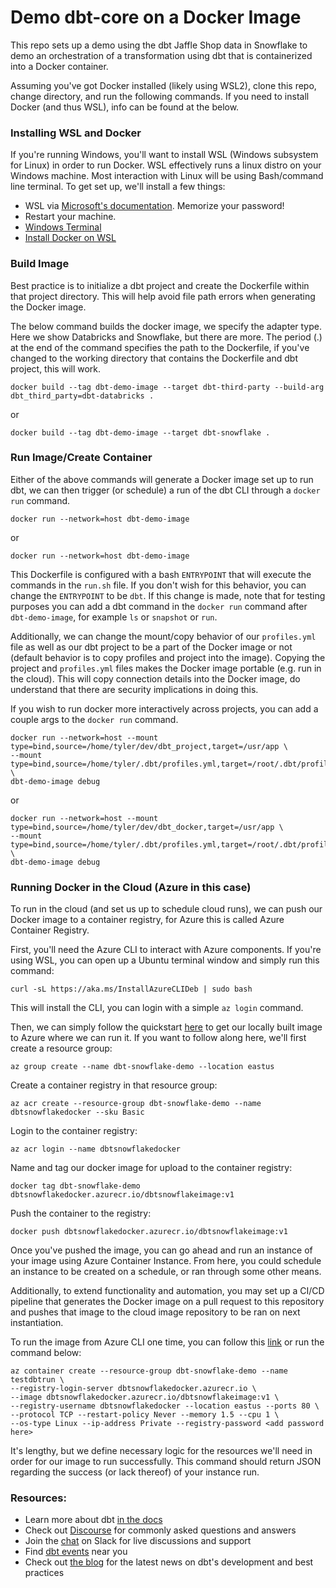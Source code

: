 # Demo dbt-core on a Docker Image

This repo sets up a demo using the dbt Jaffle Shop data in Snowflake to demo an orchestration of a transformation using dbt that is containerized into a Docker container.

Assuming you've got Docker installed (likely using WSL2), clone this repo, change directory, and run the following commands. If you need to install Docker (and thus WSL), info can be found at the below.

### Installing WSL and Docker

If you're running Windows, you'll want to install WSL (Windows subsystem for Linux) in order to run Docker. WSL effectively runs a linux distro on your Windows machine. Most interaction with Linux will be using Bash/command line terminal. To get set up, we'll install a few things:

- WSL via [Microsoft's documentation](https://docs.microsoft.com/en-us/windows/wsl/install). Memorize your password!
- Restart your machine.
- [Windows Terminal](https://apps.microsoft.com/store/detail/windows-terminal/9N0DX20HK701?hl=en-us&gl=US)
- [Install Docker on WSL](https://docs.microsoft.com/en-us/windows/wsl/tutorials/wsl-containers)

### Build Image

Best practice is to initialize a dbt project and create the Dockerfile within that project directory. This will help avoid file path errors when generating the Docker image.

The below command builds the docker image, we specify the adapter type. Here we show Databricks and Snowflake, but there are more. The period (.) at the end of the command specifies the path to the Dockerfile, if you've changed to the working directory that contains the Dockerfile and dbt project, this will work.

```
docker build --tag dbt-demo-image --target dbt-third-party --build-arg dbt_third_party=dbt-databricks .
```

or

```
docker build --tag dbt-demo-image --target dbt-snowflake .
```

### Run Image/Create Container

Either of the above commands will generate a Docker image set up to run dbt, we can then trigger (or schedule) a run of the dbt CLI through a `docker run` command.

```
docker run --network=host dbt-demo-image
```

or

```
docker run --network=host dbt-demo-image
```

This Dockerfile is configured with a bash `ENTRYPOINT` that will execute the commands in the `run.sh` file. If you don't wish for this behavior, you can change the `ENTRYPOINT` to be `dbt`. If this change is made, note that for testing purposes you can add a dbt command in the `docker run` command after `dbt-demo-image`, for example `ls` or `snapshot` or `run`. 

Additionally, we can change the mount/copy behavior of our `profiles.yml` file as well as our dbt project to be a part of the Docker image or not (default behavior is to copy profiles and project into the image). Copying the project and `profiles.yml` files makes the Docker image portable (e.g. run in the cloud). This will copy connection details into the Docker image, do understand that there are security implications in doing this.

If you wish to run docker more interactively across projects, you can add a couple args to the `docker run` command.

```
docker run --network=host --mount type=bind,source=/home/tyler/dev/dbt_project,target=/usr/app \
--mount type=bind,source=/home/tyler/.dbt/profiles.yml,target=/root/.dbt/profiles.yml \
dbt-demo-image debug
```

or

```
docker run --network=host --mount type=bind,source=/home/tyler/dev/dbt_docker,target=/usr/app \
--mount type=bind,source=/home/tyler/.dbt/profiles.yml,target=/root/.dbt/profiles.yml \
dbt-demo-image debug
```

### Running Docker in the Cloud (Azure in this case)
To run in the cloud (and set us up to schedule cloud runs), we can push our Docker image to a container registry, for Azure this is called Azure Container Registry.

First, you'll need the Azure CLI to interact with Azure components. If you're using WSL, you can open up a Ubuntu terminal window and simply run this command:
```
curl -sL https://aka.ms/InstallAzureCLIDeb | sudo bash
```

This will install the CLI, you can login with a simple ```az login``` command.

Then, we can simply follow the quickstart [here](https://docs.microsoft.com/en-us/azure/container-registry/container-registry-get-started-azure-cli) to get our locally built image to Azure where we can run it. If you want to follow along here, we'll first create a resource group:

```
az group create --name dbt-snowflake-demo --location eastus
```

Create a container registry in that resource group:

```
az acr create --resource-group dbt-snowflake-demo --name dbtsnowflakedocker --sku Basic
```

Login to the container registry:

```
az acr login --name dbtsnowflakedocker
```

Name and tag our docker image for upload to the container registry:

```
docker tag dbt-snowflake-demo dbtsnowflakedocker.azurecr.io/dbtsnowflakeimage:v1
```

Push the container to the registry:

```
docker push dbtsnowflakedocker.azurecr.io/dbtsnowflakeimage:v1
```

Once you've pushed the image, you can go ahead and run an instance of your image using Azure Container Instance. From here, you could schedule an instance to be created on a schedule, or ran through some other means.

Additionally, to extend functionality and automation, you may set up a CI/CD pipeline that generates the Docker image on a pull request to this repository and pushes that image to the cloud image repository to be ran on next instantiation.

To run the image from Azure CLI one time, you can follow this [link](https://docs.microsoft.com/en-us/azure/container-instances/container-instances-quickstart) or run the command below:

```
az container create --resource-group dbt-snowflake-demo --name testdbtrun \
--registry-login-server dbtsnowflakedocker.azurecr.io \
--image dbtsnowflakedocker.azurecr.io/dbtsnowflakeimage:v1 \
--registry-username dbtsnowflakedocker --location eastus --ports 80 \
--protocol TCP --restart-policy Never --memory 1.5 --cpu 1 \
--os-type Linux --ip-address Private --registry-password <add password here>
```

It's lengthy, but we define necessary logic for the resources we'll need in order for our image to run successfully. This command should return JSON regarding the success (or lack thereof) of your instance run.

### Resources:
- Learn more about dbt [in the docs](https://docs.getdbt.com/docs/introduction)
- Check out [Discourse](https://discourse.getdbt.com/) for commonly asked questions and answers
- Join the [chat](https://community.getdbt.com/) on Slack for live discussions and support
- Find [dbt events](https://events.getdbt.com) near you
- Check out [the blog](https://blog.getdbt.com/) for the latest news on dbt's development and best practices
